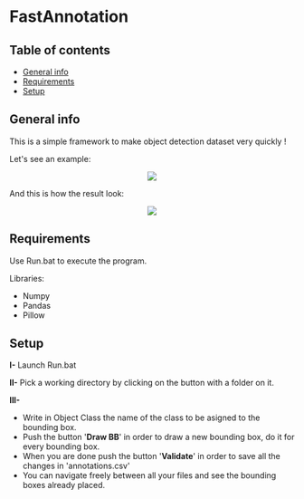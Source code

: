 # FastAnnotation

## Table of contents
* [General info](#general-info)
* [Requirements](#requirements)
* [Setup](#setup)

## General info

This is a simple framework to make object detection dataset very quickly !

Let's see an example:

<p align="center">
<img src="https://user-images.githubusercontent.com/65224852/150709016-6619a8ec-3139-4409-86d4-f004247ebe4a.PNG">
</p>

And this is how the result look:

<p align="center">
<img src="https://user-images.githubusercontent.com/65224852/150709583-b323e8dc-782a-4e06-ae7a-b0b1a275f49a.PNG">
</p>

## Requirements

Use Run.bat to execute the program.

Libraries:
* Numpy
* Pandas
* Pillow

## Setup

**I-** Launch Run.bat

**II-** Pick a working directory by clicking on the button with a folder on it.

**III-**
* Write in Object Class the name of the class to be asigned to the bounding box.
* Push the button '**Draw BB**' in order to draw a new bounding box, do it for every bounding box.
* When you are done push the button '**Validate**' in order to save all the changes in 'annotations.csv'
* You can navigate freely between all your files and see the bounding boxes already placed.
